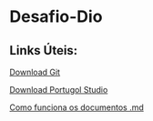 <!---
# Desafio-Dio
Desafio Dio - A Calculadora
--->
# Desafio-Dio

## Links Úteis:

[Download Git](https://git-scm.com/downloads)

[Download Portugol Studio](http://lite.acad.univali.br/portugol/)

[Como funciona os documentos .md](https://www.markdownguide.org/basic-syntax)

